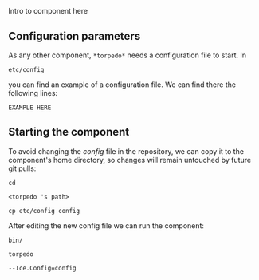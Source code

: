 ```
```
#
``` torpedo
```
Intro to component here


## Configuration parameters
As any other component,
``` *torpedo* ```
needs a configuration file to start. In

    etc/config

you can find an example of a configuration file. We can find there the following lines:

    EXAMPLE HERE

    
## Starting the component
To avoid changing the *config* file in the repository, we can copy it to the component's home directory, so changes will remain untouched by future git pulls:

    cd

``` <torpedo 's path> ```

    cp etc/config config
    
After editing the new config file we can run the component:

    bin/

```torpedo ```

    --Ice.Config=config
